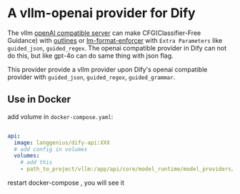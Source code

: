 # A vllm-openai provider for Dify 

The vllm [openAI compatible server](https://docs.vllm.ai/en/latest/serving/openai_compatible_server.html) 
can make CFG(Classifier-Free Guidance) with [outlines](https://github.com/dottxt-ai/outlines) or 
[lm-format-enforcer](https://github.com/noamgat/lm-format-enforcer) with `Extra Parameters` like `guided_json`, `guided_regex`.
The openai compatible provider in Dify can not do this, but like gpt-4o can do same thing with json flag.

This provider provide a vllm provider upon Dify's openai compatible provider with `guided_json`, `guided_regex`, `guided_grammar`.


## Use in Docker

add volume in `docker-compose.yaml`:

```yaml

api:
  image: langgenius/dify-api:XXX
  # add config in volumes
  volumes:
    # add this
    - path_to_project/vllm:/app/api/core/model_runtime/model_providers/vllm in 
```

restart docker-compose , you will see it
